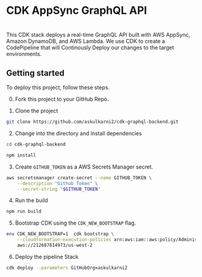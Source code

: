 # CDK AppSync GraphQL API
# #######################
This CDK stack deploys a real-time GraphQL API built with AWS AppSync, Amazon DynamoDB, and AWS Lambda. We use CDK to create a CodePipeline that will Continously Deploy our changes to the target environments.

## Getting started

To deploy this project, follow these steps.

0. Fork this project to your GitHub Repo.

1. Clone the project

```sh
git clone https://github.com/askulkarni2/cdk-graphql-backend.git
```

2. Change into the directory and install dependencies

```sh
cd cdk-graphql-backend

npm install
```

3. Create `GITHUB_TOKEN` as a AWS Secrets Manager secret.

```sh
aws secretsmanager create-secret --name GITHUB_TOKEN \
    --description "Github Token" \
    --secret-string "$GITHUB_TOKEN"
```

4. Run the build

```sh
npm run build
```

5. Bootstrap CDK using the `CDK_NEW_BOOTSTRAP` flag.

```sh
env CDK_NEW_BOOTSTRAP=1  cdk bootstrap \
    --cloudformation-execution-policies arn:aws:iam::aws:policy/AdministratorAccess \
    aws://212687814973/us-west-2
```

6. Deploy the pipeline Stack

```sh
cdk deploy --parameters GitHubOrg=askulkarni2
```
